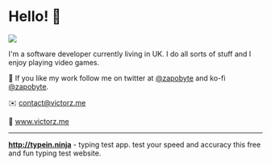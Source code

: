 # Hello! 👋

![](https://media.giphy.com/media/26tjZY3Ukotb3UVfG/source.gif)

I'm a software developer currently living in UK. I do all sorts of stuff and I enjoy playing video games.

🚀 If you like my work follow me on twitter at [@zapobyte](https://twitter.com/zapobyte) and ko-fi [@zapobyte](https://ko-fi.com/zapobyte).
 
 ✉️ contact@victorz.me 
 
 🔗 www.victorz.me
 
 -------------------
 
**http://typein.ninja** - typing test app. test your speed and accuracy this free and fun typing test website.
